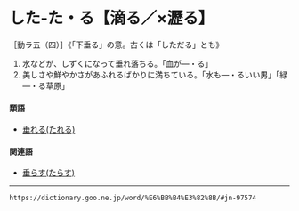 # した‐た・る【滴る／×瀝る】

［動ラ五（四）］《「下垂る」の意。古くは「しただる」とも》
1. 水などが、しずくになって垂れ落ちる。「血が―・る」
2. 美しさや鮮やかさがあふれるばかりに満ちている。「水も―・るいい男」「緑―・る草原」
    

#### 類語

-   [垂れる(たれる)](たれる（垂れる）)

#### 関連語

-   [垂らす(たらす)](https://dictionary.goo.ne.jp/word/%E5%9E%82%E3%82%89%E3%81%99/#jn-139181)

---
`https://dictionary.goo.ne.jp/word/%E6%BB%B4%E3%82%8B/#jn-97574`